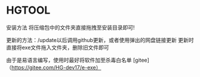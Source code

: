 # HGTOOL

安装方法
将压缩包中的文件夹直接拖拽至安装目录即可!

更新的方法：/update以后调用github更新，或者使用弹出的网盘链接更新
更新时直接将exe文件拖入文件夹，删除旧文件即可

由于是易语言编写，使用时最好将软件加至杀毒白名单
[gitee]（https://gitee.com/HG-dev17/e-exe）

